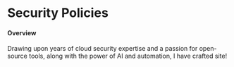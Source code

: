 # Security Policies

#### Overview

Drawing upon years of cloud security expertise and a passion for open-source tools, along with the power of AI and automation, I have crafted site!


